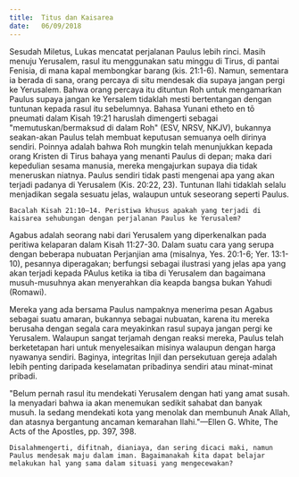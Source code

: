 ```yaml
---
title:  Titus dan Kaisarea
date:   06/09/2018
---
```


Sesudah Miletus, Lukas mencatat perjalanan Paulus lebih rinci. Masih menuju Yerusalem, rasul itu menggunakan satu minggu di Tirus, di pantai Fenisia, di mana kapal membongkar barang (kis. 21:1-6). Namun, sementara ia berada di sana, orang percaya di situ mendesak dia supaya jangan pergi ke Yerusalem. Bahwa orang percaya itu dituntun Roh untuk mengamarkan Paulus supaya jangan ke Yersalem tidaklah mesti bertentangan dengan tuntunan kepada rasul itu sebelumnya. Bahasa Yunani etheto en tō pneumati dalam Kisah 19:21 haruslah dimengerti sebagai "memutuskan/bermaksud di dalam Roh" (ESV, NRSV, NKJV), bukannya seakan-akan Paulus telah membuat keputusan semuanya oelh dirinya sendiri. Poinnya adalah bahwa Roh mungkin telah menunjukkan kepada orang Kristen di Tirus bahaya yang menanti Paulus di depan; maka dari kepedulian sesama manusia, mereka mengajurkan supaya dia tidak meneruskan niatnya. Paulus sendiri tidak pasti mengenai apa yang akan terjadi padanya di Yerusalem (Kis. 20:22, 23). Tuntunan Ilahi tidaklah selalu menjadikan segala sesuatu jelas, walaupun untuk seseorang seperti Paulus.

`Bacalah Kisah 21:10–14. Peristiwa khusus apakah yang terjadi di kaisarea sehubungan dengan perjalanan Paulus ke Yerusalem?`

Agabus adalah seorang nabi dari Yerusalem yang diperkenalkan pada peritiwa kelaparan dalam Kisah 11:27-30. Dalam suatu cara yang serupa dengan beberapa nubuatan Perjanjian ama (misalnya, Yes. 20:1-6; Yer. 13:1-10), pesannya diperagakan; berfungsi sebagai ilustrasi yang jelas apa yang akan terjadi kepada PAulus ketika ia tiba di Yerusalem dan bagaimana musuh-musuhnya akan menyerahkan dia keapda bangsa bukan Yahudi (Romawi).

Mereka yang ada bersama Paulus nampaknya menerima pesan Agabus sebagai suatu amaran, bukannya sebagai nubuatan, karena itu mereka berusaha dengan segala cara meyakinkan rasul supaya jangan pergi ke Yerusalem. Walaupun sangat terjamah dengan reaksi mereka, Paulus telah berketetapan hari untuk menyelesaikan misinya walaupun dengan harga nyawanya sendiri. Baginya, integritas Injil dan persekutuan gereja adalah lebih penting daripada keselamatan pribadinya sendiri atau minat-minat pribadi.

"Belum pernah rasul itu mendekati Yerusalem dengan hati yang amat susah. Ia menyadari bahwa ia akan menemukan sedikit sahabat dan banyak musuh. Ia sedang mendekati kota yang menolak dan membunuh Anak Allah, dan atasnya bergantung ancaman kemarahan Ilahi."—Ellen G. White, The Acts of the Apostles, pp. 397, 398.

`Disalahmengerti, difitnah, dianiaya, dan sering dicaci maki, namun Paulus mendesak maju dalam iman. Bagaimanakah kita dapat belajar melakukan hal yang sama dalam situasi yang mengecewakan?`